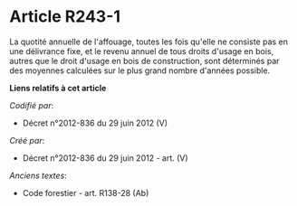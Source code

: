 # Article R243-1

La quotité annuelle de l'affouage, toutes les fois qu'elle ne consiste pas en une délivrance fixe, et le revenu annuel de
tous droits d'usage en bois, autres que le droit d'usage en bois de construction, sont déterminés par des moyennes calculées
sur le plus grand nombre d'années possible.

**Liens relatifs à cet article**

_Codifié par_:

  - Décret n°2012-836 du 29 juin 2012 (V)

_Créé par_:

  - Décret n°2012-836 du 29 juin 2012 - art. (V)

_Anciens textes_:

  - Code forestier - art. R138-28 (Ab)
